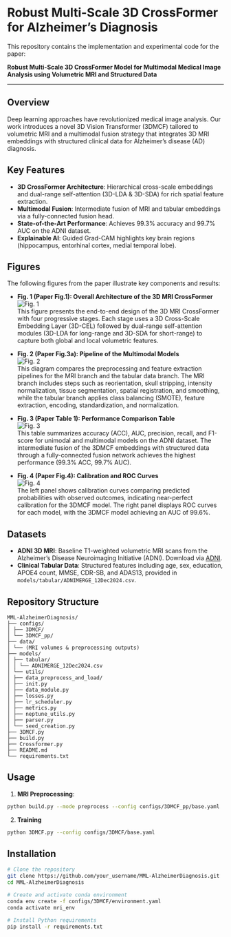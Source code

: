 # Robust Multi-Scale 3D CrossFormer for Alzheimer’s Diagnosis

This repository contains the implementation and experimental code for the paper:

**Robust Multi-Scale 3D CrossFormer Model for Multimodal Medical Image Analysis using Volumetric MRI and Structured Data**

---

## Overview

Deep learning approaches have revolutionized medical image analysis. Our work introduces a novel 3D Vision Transformer (3DMCF) tailored to volumetric MRI and a multimodal fusion strategy that integrates 3D MRI embeddings with structured clinical data for Alzheimer’s disease (AD) diagnosis.

## Key Features

- **3D CrossFormer Architecture**: Hierarchical cross-scale embeddings and dual-range self-attention (3D-LDA & 3D-SDA) for rich spatial feature extraction.
- **Multimodal Fusion**: Intermediate fusion of MRI and tabular embeddings via a fully-connected fusion head.
- **State-of-the-Art Performance**: Achieves 99.3% accuracy and 99.7% AUC on the ADNI dataset.
- **Explainable AI**: Guided Grad-CAM highlights key brain regions (hippocampus, entorhinal cortex, medial temporal lobe).

## Figures

The following figures from the paper illustrate key components and results:

- **Fig. 1 (Paper Fig.1): Overall Architecture of the 3D MRI CrossFormer**  
  ![Fig. 1](./readme_files/fig1.png)  
  This figure presents the end-to-end design of the 3D MRI CrossFormer with four progressive stages. Each stage uses a 3D Cross-Scale Embedding Layer (3D-CEL) followed by dual-range self-attention modules (3D-LDA for long-range and 3D-SDA for short-range) to capture both global and local volumetric features.

- **Fig. 2 (Paper Fig.3a): Pipeline of the Multimodal Models**  
  ![Fig. 2](./readme_files/fig2.png)  
  This diagram compares the preprocessing and feature extraction pipelines for the MRI branch and the tabular data branch. The MRI branch includes steps such as reorientation, skull stripping, intensity normalization, tissue segmentation, spatial registration, and smoothing, while the tabular branch applies class balancing (SMOTE), feature extraction, encoding, standardization, and normalization.

- **Fig. 3 (Paper Table 1): Performance Comparison Table**  
  ![Fig. 3](./readme_files/fig3.png)  
  This table summarizes accuracy (ACC), AUC, precision, recall, and F1-score for unimodal and multimodal models on the ADNI dataset. The intermediate fusion of the 3DMCF embeddings with structured data through a fully-connected fusion network achieves the highest performance (99.3% ACC, 99.7% AUC).

- **Fig. 4 (Paper Fig.4): Calibration and ROC Curves**  
  ![Fig. 4](./readme_files/fig4.png)  
  The left panel shows calibration curves comparing predicted probabilities with observed outcomes, indicating near-perfect calibration for the 3DMCF model. The right panel displays ROC curves for each model, with the 3DMCF model achieving an AUC of 99.6%.

## Datasets

- **ADNI 3D MRI**: Baseline T1-weighted volumetric MRI scans from the Alzheimer’s Disease Neuroimaging Initiative (ADNI). Download via [ADNI](http://adni.loni.usc.edu/).
- **Clinical Tabular Data**: Structured features including age, sex, education, APOE4 count, MMSE, CDR-SB, and ADAS13, provided in `models/tabular/ADNIMERGE_12Dec2024.csv`.

## Repository Structure
```
MML-AlzheimerDiagnosis/
├── configs/
│ ├── 3DMCF/
│ └── 3DMCF_pp/
├── data/
│ └── (MRI volumes & preprocessing outputs)
├── models/
│ ├── tabular/
│ │ └── ADNIMERGE_12Dec2024.csv
│ └── utils/
│ ├── data_preprocess_and_load/
│ ├── init.py
│ ├── data_module.py
│ ├── losses.py
│ ├── lr_scheduler.py
│ ├── metrics.py
│ ├── neptune_utils.py
│ ├── parser.py
│ └── seed_creation.py
├── 3DMCF.py
├── build.py
├── Crossformer.py
├── README.md
└── requirements.txt
```


## Usage

1. **MRI Preprocessing**:
```bash
python build.py --mode preprocess --config configs/3DMCF_pp/base.yaml
```
2. **Training**
```bash
python 3DMCF.py --config configs/3DMCF/base.yaml
```
## Installation
```bash
# Clone the repository
git clone https://github.com/your_username/MML-AlzheimerDiagnosis.git
cd MML-AlzheimerDiagnosis

# Create and activate conda environment
conda env create -f configs/3DMCF/environment.yaml
conda activate mri_env

# Install Python requirements
pip install -r requirements.txt
```
